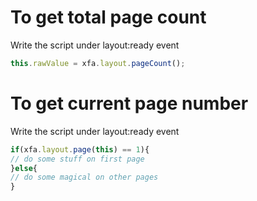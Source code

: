 # To get total page count
Write the script under layout:ready event
```javascript
this.rawValue = xfa.layout.pageCount();
```
# To get current page number
Write the script under layout:ready event
```javascript
if(xfa.layout.page(this) == 1){
// do some stuff on first page
}else{
// do some magical on other pages
}
```

